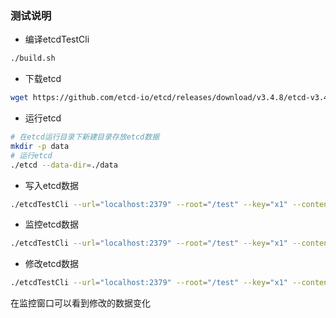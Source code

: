### 测试说明
- 编译etcdTestCli
```bash
./build.sh
```

- 下载etcd 
```bash
wget https://github.com/etcd-io/etcd/releases/download/v3.4.8/etcd-v3.4.8-darwin-amd64.zip
```

- 运行etcd
```bash
# 在etcd运行目录下新建目录存放etcd数据
mkdir -p data
# 运行etcd
./etcd --data-dir=./data
```

- 写入etcd数据
```bash
./etcdTestCli --url="localhost:2379" --root="/test" --key="x1" --content='{"a":"A1"}' --mode="update" --dev=-1
```

- 监控etcd数据
```bash
./etcdTestCli --url="localhost:2379" --root="/test" --key="x1" --content='{"a":"A"}' --mode="watchValue"
```

- 修改etcd数据
```bash
./etcdTestCli --url="localhost:2379" --root="/test" --key="x1" --content='{"a":"A2"}' --mode="update" --dev=-1
```
在监控窗口可以看到修改的数据变化